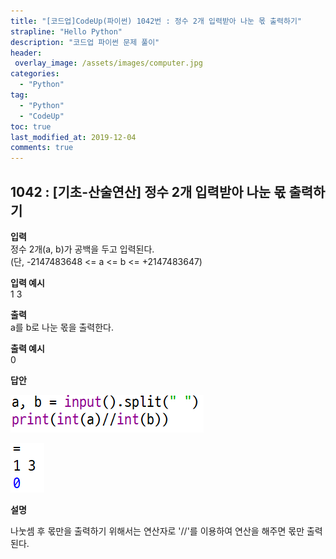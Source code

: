 ```yaml
---
title: "[코드업]CodeUp(파이썬) 1042번 : 정수 2개 입력받아 나눈 몫 출력하기"
strapline: "Hello Python"
description: "코드업 파이썬 문제 풀이"
header:
 overlay_image: /assets/images/computer.jpg
categories:
  - "Python"
tag:
  - "Python"
  - "CodeUp"
toc: true
last_modified_at: 2019-12-04
comments: true
---
```


## 1042 : [기초-산술연산] 정수 2개 입력받아 나눈 몫 출력하기


**입력**<br>
정수 2개(a, b)가 공백을 두고 입력된다.<br>
(단, -2147483648 <= a <= b <= +2147483647)

**입력 예시**<br>
1 3

**출력**<br>
a를 b로 나눈 몫을 출력한다.

**출력 예시**<br>
0


**답안**<br>

![a1042](/assets/images/1042-1.jpg)<br>

![a1042](/assets/images/1042-2.jpg)


**설명**

나눗셈 후 몫만을 출력하기 위해서는 연산자로 '//'를 이용하여 연산을 해주면 몫만 출력된다.